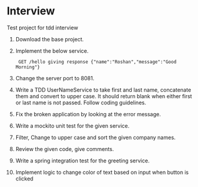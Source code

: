 # Interview
Test project for tdd interview
1. Download the base project.
2. Implement the below service.

        GET /hello giving response {"name":"Roshan","message":"Good Morning"}

3. Change the server port to 8081.
4. Write a TDD UserNameService to take first and last name, concatenate them and convert to upper case. 
It should return blank when either first or last name is not passed. Follow coding guidelines.
5. Fix the broken application by looking at the error message.
6. Write a mockito unit test for the given service.
7. Filter, Change to upper case and sort the given company names.
8. Review the given code, give comments.
9. Write a spring integration test for the greeting service.
10. Implement logic to change color of text based on input when button is clicked